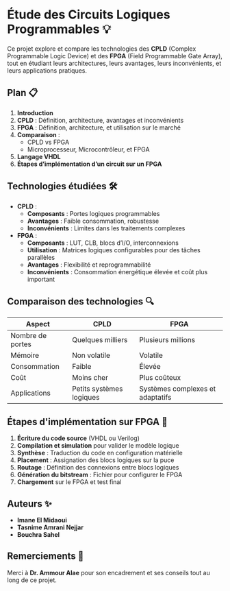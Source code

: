 # Étude des Circuits Logiques Programmables 💡

Ce projet explore et compare les technologies des **CPLD** (Complex Programmable Logic Device) et des **FPGA** (Field Programmable Gate Array), tout en étudiant leurs architectures, leurs avantages, leurs inconvénients, et leurs applications pratiques.

## Plan 📋
1. **Introduction**
2. **CPLD** : Définition, architecture, avantages et inconvénients
3. **FPGA** : Définition, architecture, et utilisation sur le marché
4. **Comparaison** :
   - CPLD vs FPGA
   - Microprocesseur, Microcontrôleur, et FPGA
5. **Langage VHDL**
6. **Étapes d’implémentation d’un circuit sur un FPGA**

## Technologies étudiées 🛠️
- **CPLD** :
  - **Composants** : Portes logiques programmables
  - **Avantages** : Faible consommation, robustesse
  - **Inconvénients** : Limites dans les traitements complexes
- **FPGA** :
  - **Composants** : LUT, CLB, blocs d’I/O, interconnexions
  - **Utilisation** : Matrices logiques configurables pour des tâches parallèles
  - **Avantages** : Flexibilité et reprogrammabilité
  - **Inconvénients** : Consommation énergétique élevée et coût plus important

## Comparaison des technologies 🔍
| **Aspect**            | **CPLD**                      | **FPGA**                       |
|------------------------|-------------------------------|---------------------------------|
| Nombre de portes      | Quelques milliers            | Plusieurs millions             |
| Mémoire               | Non volatile                 | Volatile                       |
| Consommation          | Faible                       | Élevée                         |
| Coût                  | Moins cher                   | Plus coûteux                   |
| Applications          | Petits systèmes logiques     | Systèmes complexes et adaptatifs |

## Étapes d'implémentation sur FPGA 🚀
1. **Écriture du code source** (VHDL ou Verilog)
2. **Compilation et simulation** pour valider le modèle logique
3. **Synthèse** : Traduction du code en configuration matérielle
4. **Placement** : Assignation des blocs logiques sur la puce
5. **Routage** : Définition des connexions entre blocs logiques
6. **Génération du bitstream** : Fichier pour configurer le FPGA
7. **Chargement** sur le FPGA et test final


## Auteurs ✨
- **Imane El Midaoui**
- **Tasnime Amrani Nejjar**
- **Bouchra Sahel**

## Remerciements 💐
Merci à **Dr. Ammour Alae** pour son encadrement et ses conseils tout au long de ce projet.
